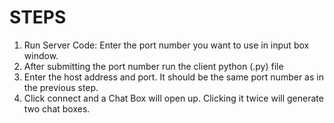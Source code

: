 # STEPS
1)	Run Server Code: Enter the port number you want to use in input box window.
2)	After submitting the port number run the client python (.py) file
3)	Enter the host address and port. It should be the same port number as in the previous step. 
4)	Click connect and a Chat Box will open up.  Clicking it twice will generate two chat boxes.  
